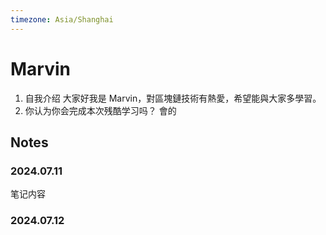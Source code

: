 ```yaml
---
timezone: Asia/Shanghai
---
```


# Marvin

1. 自我介绍
大家好我是 Marvin，對區塊鏈技術有熱愛，希望能與大家多學習。
2. 你认为你会完成本次残酷学习吗？
會的
## Notes

<!-- Content_START -->

### 2024.07.11

笔记内容

### 2024.07.12

<!-- Content_END -->
